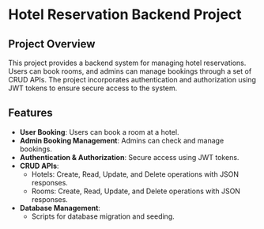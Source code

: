# Hotel Reservation Backend Project

## Project Overview
This project provides a backend system for managing hotel reservations. Users can book rooms, and admins can manage bookings through a set of CRUD APIs. The project incorporates authentication and authorization using JWT tokens to ensure secure access to the system.

## Features
- **User Booking**: Users can book a room at a hotel.
- **Admin Booking Management**: Admins can check and manage bookings.
- **Authentication & Authorization**: Secure access using JWT tokens.
- **CRUD APIs**:
  - Hotels: Create, Read, Update, and Delete operations with JSON responses.
  - Rooms: Create, Read, Update, and Delete operations with JSON responses.
- **Database Management**:
  - Scripts for database migration and seeding.
